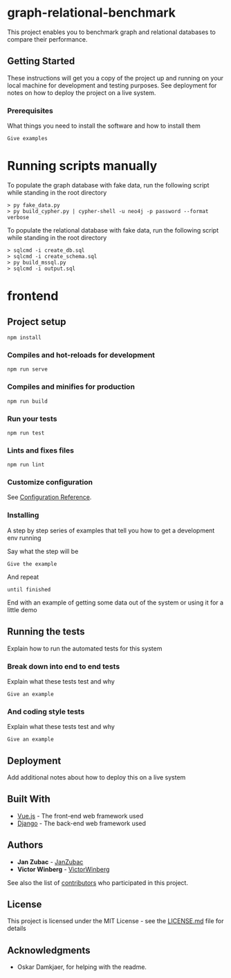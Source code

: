 # graph-relational-benchmark

This project enables you to benchmark graph and relational databases to compare their performance.

## Getting Started

These instructions will get you a copy of the project up and running on your local machine for development and testing purposes. See deployment for notes on how to deploy the project on a live system.

### Prerequisites

What things you need to install the software and how to install them

```
Give examples
```

# Running scripts manually
To populate the graph database with fake data, run the following script while standing in the root directory

```
> py fake_data.py
> py build_cypher.py | cypher-shell -u neo4j -p password --format verbose
```

To populate the relational database with fake data, run the following script while standing in the root directory

```
> sqlcmd -i create_db.sql
> sqlcmd -i create_schema.sql
> py build_mssql.py
> sqlcmd -i output.sql

```


# frontend

## Project setup
```
npm install
```

### Compiles and hot-reloads for development
```
npm run serve
```

### Compiles and minifies for production
```
npm run build
```

### Run your tests
```
npm run test
```

### Lints and fixes files
```
npm run lint
```

### Customize configuration
See [Configuration Reference](https://cli.vuejs.org/config/).

### Installing

A step by step series of examples that tell you how to get a development env running

Say what the step will be

```
Give the example
```

And repeat

```
until finished
```

End with an example of getting some data out of the system or using it for a little demo

## Running the tests

Explain how to run the automated tests for this system

### Break down into end to end tests

Explain what these tests test and why

```
Give an example
```

### And coding style tests

Explain what these tests test and why

```
Give an example
```

## Deployment

Add additional notes about how to deploy this on a live system

## Built With

* [Vue.js](https://vuejs.org/) - The front-end web framework used
* [Django](https://www.djangoproject.com/) - The back-end web framework used

## Authors

* **Jan Zubac** - [JanZubac](https://github.com/JanZubac)
* **Victor Winberg** - [VictorWinberg](https://github.com/VictorWinberg)

See also the list of [contributors](https://github.com/VictorWinberg/graph-relational-benchmark/graphs/contributors) who participated in this project.

## License

This project is licensed under the MIT License - see the [LICENSE.md](LICENSE.md) file for details

## Acknowledgments

* Oskar Damkjaer, for helping with the readme.
